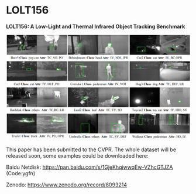 # LOLT156
**LOLT156: A Low-Light and Thermal Infrared Object Tracking Benchmark**

![Examples of the LOLT156](https://github.com/ChenSun-WHU/LOL-T/blob/main/LOLT156_example.png) 

This paper has been submitted to the CVPR.
The whole dataset will be released soon, some examples could be downloaded here: 

Baidu Netdisk: https://pan.baidu.com/s/1GjeKhqiwwqEw-VZhcGTJZA (Code:ygfn)

Zenodo: https://www.zenodo.org/record/8093214


